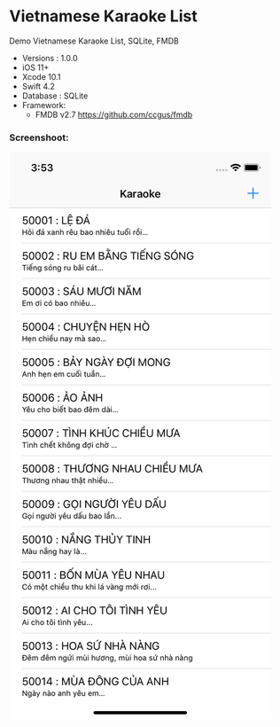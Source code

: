 # Vietnamese Karaoke List
Demo Vietnamese Karaoke List, SQLite, FMDB

- Versions : 1.0.0
- iOS 11+
- Xcode 10.1
- Swift 4.2
- Database : SQLite
- Framework:
  - FMDB v2.7 https://github.com/ccgus/fmdb



### Screenshoot:

![Screenshoot](/images/1.png)



